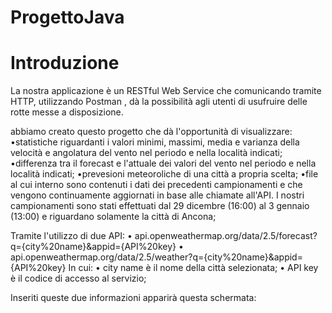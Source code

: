 # ProgettoJava

# Introduzione 
La nostra applicazione è un RESTful Web Service che comunicando tramite HTTP, utilizzando Postman , dà la possibilità agli utenti di usufruire delle rotte messe a disposizione.

abbiamo creato questo progetto che dà l'opportunità di visualizzare:
•statistiche riguardanti i valori minimi, massimi, media e varianza della velocità e angolatura del vento nel periodo e nella località indicati;
•differenza tra il forecast e l'attuale dei valori del vento nel periodo e nella località indicati;
•prevesioni meteoroliche  di una città a propria scelta;
•file al cui interno sono contenuti i dati dei precedenti campionamenti e che vengono continuamente aggiornati in base alle chiamate all'API.
I nostri campionamenti sono stati effettuati dal 29 dicembre (16:00) al  3 gennaio (13:00) e riguardano solamente la città di Ancona;

Tramite l'utilizzo di due API:
• api.openweathermap.org/data/2.5/forecast?q={city%20name}&appid={API%20key}
• api.openweathermap.org/data/2.5/weather?q={city%20name}&appid={API%20key}
In cui:
• city name è il nome della città selezionata;
• API key è il codice di accesso al servizio;

Inseriti queste due informazioni apparirà questa schermata:


